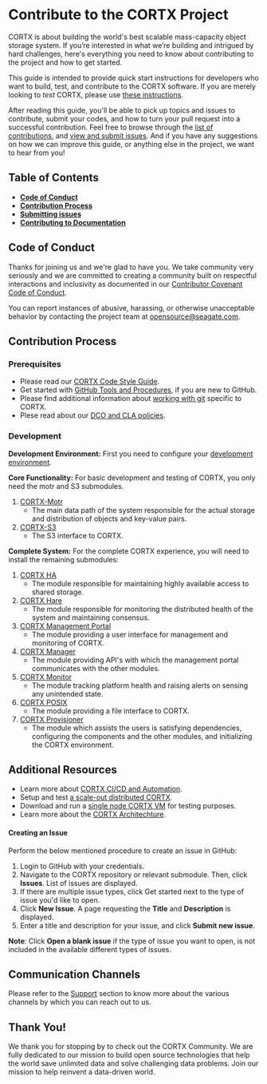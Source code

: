 # Contribute to the CORTX Project

CORTX is about building the world's best scalable mass-capacity object storage system. If you’re interested in what we’re building and intrigued by hard challenges, here's everything you need to know about contributing to the project and how to get started. 

This guide is intended to provide quick start instructions for developers who want to build, test, and contribute to the CORTX software.  If you are merely looking to _test_ CORTX, please use [these instructions](doc/CORTX_on_Open_Virtual_Appliance.rst).

After reading this guide, you'll be able to pick up topics and issues to contribute, submit your codes, and how to turn your pull request into a successful contribution. Feel free to browse through the [list of contributions](https://github.com/Seagate/cortx/blob/main/doc/SuggestedContributions.md), and [view and submit issues](https://github.com/Seagate/cortx/issues). And if you have any suggestions on how we can improve this guide, or anything else in the project, we want to hear from you!

## Table of Contents

- [**Code of Conduct**](#Code-of-Conduct)
- [**Contribution Process**](#Contribution-Process)
- [**Submitting issues**](#Submitting-Issues)
- [**Contributing to Documentation**](#Contributing_to_Documentation)

## Code of Conduct

Thanks for joining us and we're glad to have you. We take community very seriously and we are committed to creating a community built on respectful interactions and inclusivity as documented in our [Contributor Covenant Code of Conduct](CODE_OF_CONDUCT.md). 

You can report instances of abusive, harassing, or otherwise unacceptable behavior by contacting the project team at opensource@seagate.com.

## Contribution Process

### Prerequisites

- Please read our [CORTX Code Style Guide](doc/CodeStyle.md).
- Get started with [GitHub Tools and Procedures](doc/Tools.rst), if you are new to GitHub.
- Please find additional information about [working with git](doc/working_with_git.md) specific to CORTX.
- Plese read about our [DCO and CLA policies](dco_cla.md).

### Development

**Development Environment:** First you need to configure your [development environment](doc/BUILD_ENVIRONMENT.md). 

**Core Functionality:** For basic development and testing of CORTX, you only need the motr and S3 submodules.

1. [CORTX-Motr](https://github.com/Seagate/cortx-motr/blob/dev/doc/Quick-Start-Guide.rst)
   - The main data path of the system responsible for the actual storage and distribution of objects and key-value pairs.
2. [CORTX-S3](https://github.com/Seagate/cortx-s3server/blob/dev/docs/CORTX-S3%20Server%20Quick%20Start%20Guide.md)
   - The S3 interface to CORTX.

**Complete System:** For the complete CORTX experience, you will need to install the remaining submodules:

1. [CORTX HA](https://github.com/Seagate/cortx-ha/blob/main/Quick-Start-Guide.rst)
   - The module responsible for maintaining highly available access to shared storage.
2. [CORTX Hare](https://github.com/Seagate/cortx-hare/blob/main/README.md)
   - The module responsible for monitoring the distributed health of the system and maintaining consensus.   
3. [CORTX Management Portal](https://github.com/Seagate/cortx-management-portal/blob/main/README.md)
   - The module providing a user interface for management and monitoring of CORTX.   
4. [CORTX Manager](https://github.com/Seagate/cortx-manager/blob/main/README.md)
   - The module providing API's with which the management portal communicates with the other modules.   
5. [CORTX Monitor](https://github.com/Seagate/cortx-monitor/blob/main/cortx-monitorQuickstartGuide.md)
   - The module tracking platform health and raising alerts on sensing any unintended state.   
6. [CORTX POSIX](https://github.com/Seagate/cortx-posix/blob/dev/doc/Quick_Start_Guide.md)
   - The module providing a file interface to CORTX.  
7. [CORTX Provisioner](https://github.com/Seagate/cortx-prvsnr/blob/main/Cortx-ProvisionerQuickstartGuide.md)
   - The module which assists the users is satisfying dependencies, configuring the components and the other modules, and initializing the CORTX environment.
 
## Additional Resources

- Learn more about [CORTX CI/CD and Automation](doc/CI_CD.md).
- Setup and test [a scale-out distributed CORTX](doc/scaleout/README.rst).
- Download and run a [single node CORTX VM](doc/CORTX_on_Open_Virtual_Appliance.rst) for testing purposes.
- Learn more about the [CORTX Architechture](doc/architecture.md). 
 
#### Creating an Issue

Perform the below mentioned procedure to create an issue in GitHub:

1. Login to GitHub with your credentials.
2. Navigate to the CORTX repository or relevant submodule. Then, click **Issues**. List of issues are displayed.
3. If there are multiple issue types, click Get started next to the type of issue you'd like to open.
4. Click **New Issue**. A page requesting the **Title** and **Description** is displayed.
5. Enter a title and description for your issue, and click **Submit new issue**.
   
**Note**: Click **Open a blank issue** if the type of issue you want to open, is not included in the available different types of issues.

## Communication Channels

Please refer to the [Support](doc/SUPPORT.md) section to know more about the various channels by which you can reach out to us. 

## Thank You!

We thank you for stopping by to check out the CORTX Community. We are fully dedicated to our mission to build open source technologies that help the world save unlimited data and solve challenging data problems. Join our mission to help reinvent a data-driven world.

